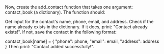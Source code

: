 Now, create the add_contact function that takes one argument: contact_book (a dictionary). The function should:

Get input for the contact's name, phone, email, and address.
Check if the name already exists in the dictionary. If it does, print: "Contact already exists!".
If not, save the contact in the following format:

contact_book[name] = {
	"phone": phone,
	"email": email,
	"address": address
}
Then print: "Contact added successfully!".
